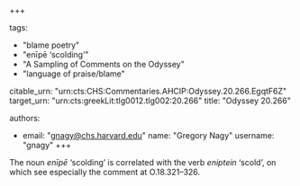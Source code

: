 +++

tags:
- "blame poetry"
- "enīpē ‘scolding’"
- "A Sampling of Comments on the Odyssey"
- "language of praise/blame"

citable_urn: "urn:cts:CHS:Commentaries.AHCIP:Odyssey.20.266.EgqtF6Z"
target_urn: "urn:cts:greekLit:tlg0012.tlg002:20.266"
title: "Odyssey 20.266"

authors:
- email: "gnagy@chs.harvard.edu"
  name: "Gregory Nagy"
  username: "gnagy"
+++

<p>The noun <em>enīpē</em> ‘scolding’ is correlated with the verb <em>eniptein</em> ‘scold’, on which see especially the comment at O.18.321–326.  </p>